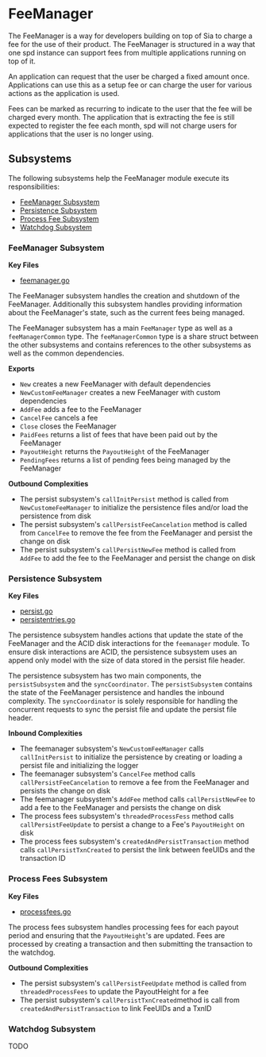 # FeeManager
The FeeManager is a way for developers building on top of Sia to charge a fee
for the use of their product. The FeeManager is structured in a way that one
spd instance can support fees from multiple applications running on top of it.

An application can request that the user be charged a fixed amount once.
Applications can use this as a setup fee or can charge the user for various
actions as the application is used.

Fees can be marked as recurring to indicate to the user that the fee will be
charged every month. The application that is extracting the fee is still
expected to register the fee each month, spd will not charge users for
applications that the user is no longer using.

## Subsystems
The following subsystems help the FeeManager module execute its
responsibilities:
 - [FeeManager Subsystem](#feemanager-subsystem)
 - [Persistence Subsystem](#persistence-subsystem)
 - [Process Fee Subsystem](#process-fee-subsystem)
 - [Watchdog Subsystem](#watchdog-subsystem)

### FeeManager Subsystem
**Key Files**
- [feemanager.go](./feemanager.go)

The FeeManager subsystem handles the creation and shutdown of the FeeManager.
Additionally this subsystem handles  providing information about the
FeeManager's state, such as the current fees being managed.

The FeeManager subsystem has a main `FeeManager` type as well as a
`feeManagerCommon` type. The `feeManagerCommon` type is a share struct between
the other subsystems and contains references to the other subsystems as well as
the common dependencies.

**Exports**
  - `New` creates a new FeeManager with default dependencies
  - `NewCustomFeeManager` creates a new FeeManager with custom dependencies
  - `AddFee` adds a fee to the FeeManager
  - `CancelFee` cancels a fee 
  - `Close` closes the FeeManager
  - `PaidFees` returns a list of fees that have been paid out by the FeeManager
  - `PayoutHeight` returns the `PayoutHeight` of the FeeManager 
  - `PendingFees` returns a list of pending fees being managed by the FeeManager

**Outbound Complexities**
  - The persist subsystem's `callInitPersist` method is called from
    `NewCustomeFeeManager` to initialize the persistence files and/or load the
    persistence from disk
  - The persist subsystem's `callPersistFeeCancelation` method is called from
    `CancelFee` to remove the fee from the FeeManager and persist the change on
    disk
  - The persist subsystem's `callPersistNewFee` method is called from `AddFee`
    to add the fee to the FeeManager and persist the change on disk

### Persistence Subsystem
**Key Files**
- [persist.go](./persist.go)
- [persistentries.go](./persistentries.go)

The persistence subsystem handles actions that update the state of the
FeeManager and the ACID disk interactions for the `feemanager` module. To ensure
disk interactions are ACID, the persistence subsystem uses an append only model
with the size of data stored in the persist file header.

The persistence subsystem has two main components, the `persistSubsystem` and
the `syncCoordinator`. The `persistSubsystem` contains the state of the
FeeManager persistence and handles the inbound complexity. The `syncCoordinator`
is solely responsible for handling the concurrent requests to sync the persist
file and update the persist file header.

**Inbound Complexities**
  - The feemanager subsystem's `NewCustomFeeManager` calls `callInitPersist` to
    initialize the persistence by creating or loading a persist file and
    initializing the logger
  - The feemanager subsystem's `CancelFee` method calls
    `callPersistFeeCancelation` to remove a fee from the FeeManager and persists
    the change on disk
  - The feemanager subsystem's `AddFee` method calls `callPersistNewFee` to add
    a fee to the FeeManager and persists the change on disk
  - The process fees subsystem's `threadedProcessFess` method calls
    `callPersistFeeUpdate` to persist a change to a Fee's `PayoutHeight` on disk
  - The process fees subsystem's `createdAndPersistTransaction` method calls
    `callPersistTxnCreated` to persist the link between feeUIDs and the
    transaction ID

### Process Fees Subsystem
**Key Files**
- [processfees.go](./processfees.go)

The process fees subsystem handles processing fees for each payout period and
ensuring that the `PayoutHeight`'s are updated. Fees are processed by creating a
transaction and then submitting the transaction to the watchdog.

**Outbound Complexities**
 - The persist subsystem's `callPersistFeeUpdate` method is called from
   `threadedProcessFees` to update the PayoutHeight for a fee
 - The persist subsystem's `callPersistTxnCreated`method is call from
   `createdAndPersistTransaction` to link FeeUIDs and a TxnID

### Watchdog Subsystem
TODO
